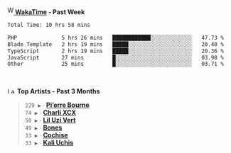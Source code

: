 <img src="https://github.com/dxnter/dxnter/assets/17434202/67b21fa4-d36d-46f9-9dec-f23d976b00ef" alt="WakaTime Logo" width="14" height="18"/><a href="https://wakatime.com/@dxnter" target="_blank"><strong> WakaTime</strong></a><strong> - Past Week</strong>

<!--START_SECTION:waka-->

```txt
Total Time: 10 hrs 58 mins

PHP              5 hrs 26 mins   ████████████░░░░░░░░░░░░░   47.73 %
Blade Template   2 hrs 19 mins   █████░░░░░░░░░░░░░░░░░░░░   20.40 %
TypeScript       2 hrs 19 mins   █████░░░░░░░░░░░░░░░░░░░░   20.36 %
JavaScript       27 mins         █░░░░░░░░░░░░░░░░░░░░░░░░   03.98 %
Other            25 mins         █░░░░░░░░░░░░░░░░░░░░░░░░   03.71 %
```

<!--END_SECTION:waka-->

<br/>

<!--START_LASTFM_ARTISTS:{"period": "3month", "rows": 6}-->
<a href="https://last.fm" target="_blank"><img src="https://user-images.githubusercontent.com/17434202/215290617-e793598d-d7c9-428f-9975-156db1ba89cc.svg" alt="Last.fm Logo" width="18" height="13"/></a> **Top Artists - Past 3 Months**

> `229 ▶️` ∙ **[Pi’erre Bourne](https://www.last.fm/music/Pi%E2%80%99erre+Bourne)**<br/>
> `74 ▶️` ∙ **[Charli XCX](https://www.last.fm/music/Charli+XCX)**<br/>
> `50 ▶️` ∙ **[Lil Uzi Vert](https://www.last.fm/music/Lil+Uzi+Vert)**<br/>
> `49 ▶️` ∙ **[Bones](https://www.last.fm/music/Bones)**<br/>
> `33 ▶️` ∙ **[Cochise](https://www.last.fm/music/Cochise)**<br/>
> `33 ▶️` ∙ **[Kali Uchis](https://www.last.fm/music/Kali+Uchis)**<br/>
<!--END_LASTFM_ARTISTS-->
